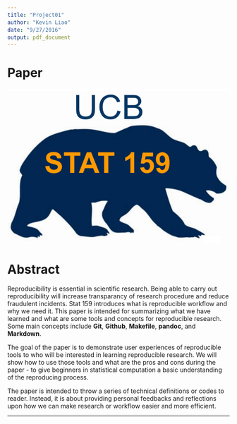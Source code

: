```yaml
---
title: "Project01"
author: "Kevin Liao"
date: "9/27/2016"
output: pdf_document
---
```

# Paper 

![alt tag](https://raw.githubusercontent.com/KevinLiao159/stat159-fall2016-project1/master/images/stat159-logo.png)

# Abstract

Reproducibility is essential in scientific research. Being able to carry out reproducibility will increase transparancy of research procedure and reduce fraudulent incidents. Stat 159 introduces what is reproducible workflow and why we need it. This paper is intended for summarizing what we have learned and what are some tools and concepts for reproducible research. Some main concepts include **Git**, **Github**, **Makefile**, **pandoc**, and **Markdown**. 
  
The goal of the paper is to demonstrate user experiences of reproducible tools to who will be interested in learning reproducible research. We will show how to use those tools and what are the pros and cons during the paper - to give beginners in statistical computation a basic understanding of the reproducing process. 

The paper is intended to throw a series of technical definitions or codes to reader. Instead, it is about providing personal feedbacks and reflections upon how we can make research or workflow easier and more efficient. 
  
---


